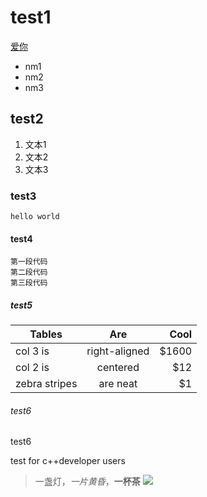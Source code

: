 # test1
 [爱你](https://github.com)

- nm1
- nm2
- nm3

## test2

1. 文本1
2. 文本2
3. 文本3

### test3
`hello world`
#### test4
```
第一段代码
第二段代码
第三段代码
```
##### test5
|Tables |Are     |Cool   |
|-------|:------:|------:|
|col 3 is|right-aligned|$1600|
|col 2 is|centered|$12|
|zebra stripes|are neat|$1|

###### test6
test6

test for c++developer users
> 一盏灯，*一片黄昏*，**一杯茶**
>![](https://static.pandateacher.com/7b5d6d8d9dea5691705d04fef2306b52.png)
